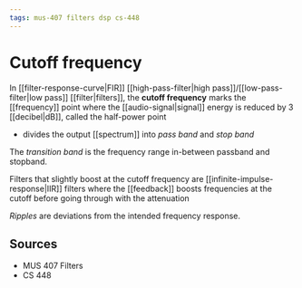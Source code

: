 ```yaml
---
tags: mus-407 filters dsp cs-448
---
```


# Cutoff frequency

In [[filter-response-curve|FIR]] [[high-pass-filter|high pass]]/[[low-pass-filter|low pass]] [[filter|filters]], the **cutoff frequency** marks the [[frequency]] point where the [[audio-signal|signal]] energy is reduced by 3 [[decibel|dB]], called the half-power point

- divides the output [[spectrum]] into _pass band_ and _stop band_

The _transition band_ is the frequency range in-between passband and stopband.

Filters that slightly boost at the cutoff frequency are [[infinite-impulse-response|IIR]] filters where the [[feedback]] boosts frequencies at the cutoff before going through with the attenuation

_Ripples_ are deviations from the intended frequency response.

## Sources

- MUS 407 Filters
- CS 448
